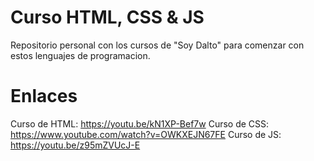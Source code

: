 # Curso HTML, CSS & JS
Repositorio personal con los cursos de "Soy Dalto" para comenzar con estos lenguajes de programacion.

# Enlaces
Curso de HTML: https://youtu.be/kN1XP-Bef7w
Curso de CSS: https://www.youtube.com/watch?v=OWKXEJN67FE
Curso de JS: https://youtu.be/z95mZVUcJ-E